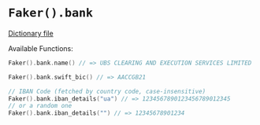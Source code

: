 # `Faker().bank`

[Dictionary file](../core/src/main/resources/locales/en/bank.yml)

Available Functions:  
```kotlin
Faker().bank.name() // => UBS CLEARING AND EXECUTION SERVICES LIMITED

Faker().bank.swift_bic() // => AACCGB21

// IBAN Code (fetched by country code, case-insensitive)
Faker().bank.iban_details("ua") // => 1234567890123456789012345
// or a random one
Faker().bank.iban_details("") // => 12345678901234
```
